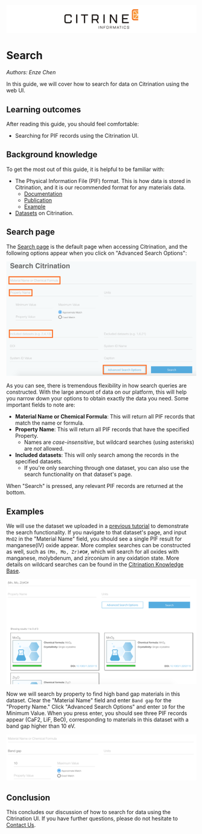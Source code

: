 ![Banner logo](https://raw.githubusercontent.com/CitrineInformatics/community-tools/master/templates/fig/citrine_banner_2.png)

# Search
*Authors: Enze Chen*

In this guide, we will cover how to search for data on Citrination using the web UI.

## Learning outcomes
After reading this guide, you should feel comfortable:
* Searching for PIF records using the Citrination UI.

## Background knowledge
To get the most out of this guide, it is helpful to be familiar with:
* The Physical Information File (PIF) format. This is how data is stored in Citrination, and it is our recommended format for any materials data.
  * [Documentation](http://citrineinformatics.github.io/pif-documentation/schema_definition/index.html)
  * [Publication](https://www.cambridge.org/core/journals/mrs-bulletin/article/beyond-bulk-single-crystals-a-data-format-for-all-materials-structurepropertyprocessing-relationships/AADBAEDA62B0391D708CF02269989E8B)
  * [Example](../citrination_api_examples/tutorial_sequence/AdvancedPif.ipynb)
* [Datasets](02_data_management.md) on Citrination.

## Search page
The [Search page](https://citrination.com/search/simple) is the default page when accessing Citrination, and the following options appear when you click on "Advanced Search Options":

![Advanced search](fig/31_advanced_search.png "Advanced search")  

As you can see, there is tremendous flexibility in how search queries are constructed. With the large amount of data on our platform, this will help you narrow down your options to obtain exactly the data you need. Some important fields to note are:
* **Material Name or Chemical Formula**: This will return all PIF records that match the name or formula.
* **Property Name**: This will return all PIF records that have the specified Property.
  * Names are *case-insensitive*, but wildcard searches (using asterisks) are *not* allowed.
* **Included datasets**: This will only search among the records in the specified datasets.
  * If you're only searching through one dataset, you can also use the search functionality on that dataset's page.

When "Search" is pressed, any relevant PIF records are returned at the bottom.

## Examples
We will use the dataset we uploaded in a [previous tutorial](02_data_management.md) to demonstrate the search functionality. If you navigate to that dataset's page, and input `MnO2` in the "Material Name" field, you should see a single PIF result for manganese(IV) oxide appear. More complex searches can be constructed as well, such as `(Mn, Mo, Zr)#O#`, which will search for all oxides with manganese, molybdenum, and zirconium in any oxidation state. More details on wildcard searches can be found in the [Citrination Knowledge Base](https://help.citrination.com/knowledgebase/articles/1838953-search-special-characters-and-wildcards).

![Metal oxides](fig/32_search_oxides.png "Metal oxides")

Now we will search by property to find high band gap materials in this dataset. Clear the "Material Name" field and enter `Band gap` for the "Property Name." Click "Advanced Search Options" and enter `10` for the Minimum Value. When you press enter, you should see three PIF records appear (CaF2, LiF, BeO), corresponding to materials in this dataset with a band gap higher than 10 eV.

![Band gap](fig/33_search_bandgap.png "Band gap")

## Conclusion
This concludes our discussion of how to search for data using the Citrination UI. If you have further questions, please do not hesitate to [Contact Us](https://citrine.io/contact/).

